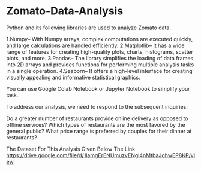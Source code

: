 # Zomato-Data-Analysis

Python and its following libraries are used to analyze Zomato data.

1.Numpy– With Numpy arrays, complex computations are executed quickly, and large calculations are handled efficiently.
2.Matplotlib– It has a wide range of features for creating high-quality plots, charts, histograms, scatter plots, and more.
3.Pandas– The library simplifies the loading of data frames into 2D arrays and provides functions for performing multiple analysis tasks in a single operation.
4.Seaborn– It offers a high-level interface for creating visually appealing and informative statistical graphics. 

You can use Google Colab Notebook or Jupyter Notebook to simplify your task.

To address our analysis, we need to respond to the subsequent inquiries:

Do a greater number of restaurants provide online delivery as opposed to offline services?
Which types of restaurants are the most favored by the general public?
What price range is preferred by couples for their dinner at restaurants?

The Dataset For This Analysis Given Below The Link
https://drive.google.com/file/d/1lamgErENUmuzvENgl4nMtbaJohwEP8KP/view
